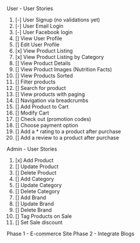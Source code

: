 User - User Stories

1. [-] User Signup (no validations yet)
2. [-] User Email Login
3. [-] User Facebook login
4. [] View User Profile
5. [] Edit User Profile
6. [x] View Product Listing
7. [x] View Product Listing by Category
8. [] View Product Details
9. [] View Product Images (Nutrition Facts)
10. [] View Products Sorted
11. [] Filter products
12. [] Search for product
13. [] View products with paging
14. [] Navigation via breadcrumbs
15. [] Add Product to Cart
16. [] Modify Cart
17. [] Check out (promotion codes)
18. [] Choose payment option
19. [] Add a * rating to a product after purchase
20. [] Add a review to a product after purchase

Admin - User Stories

1. [x] Add Product
2. [] Update Product
3. [] Delete Product
4. [] Add Category
5. [] Update Category
6. [] Delete Category
7. [] Add Brand
8. [] Update Brand
9. [] Delete Brand
10. [] Tag Products on Sale
11. [] Set Sale discount

Phase 1 - E-commerce Site
Phase 2 - Integrate Blogs
